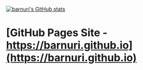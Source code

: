 [![barnuri's GitHub stats](https://github-readme-stats-barnuris-projects.vercel.app/api?username=barnuri&show_icons=true&theme=tokyonight)](https://github.com/barnuri)

# [GitHub Pages Site - https://barnuri.github.io](https://barnuri.github.io)
